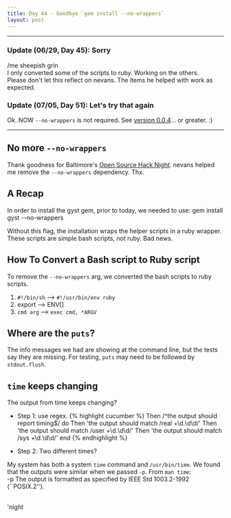 ```yaml
---
title: Day 44 - Goodbye `gem install --no-wrappers`
layout: post
---
```


----

### Update (06/29, Day 45): Sorry

/me sheepish grin   
I only converted some of the scripts to ruby.  Working on the others.  
Please don't let this reflect on nevans.  The items he helped with work as expected.

### Update (07/05, Day 51): Let's try that again

Ok.  NOW `--no-wrappers` is not required.  See [version 0.0.4](https://rubygems.org/gems/gyst)... or greater.  :)

----

No more `--no-wrappers`
-------

Thank goodness for Baltimore's [Open Source Hack Night](http://www.meetup.com/bmore-on-rails/events/21201421/).  nevans helped me remove the `--no-wrappers` dependency.  Thx.

A Recap
-------
In order to install the gyst gem, prior to today, we needed to use:
    gem install gyst --no-wrappers

Without this flag, the installation wraps the helper scripts in a ruby wrapper.  These scripts are simple bash scripts, not ruby.  Bad news.

How To Convert a Bash script to Ruby script
-------
To remove the `--no-wrappers` arg, we converted the bash scripts to ruby scripts.

1. `#!/bin/sh` --> `#!/usr/bin/env ruby`
2. export --> ENV[]
3. `cmd arg` --> `exec cmd, *ARGV`

Where are the `puts`?
-------

The info messages we had are showing at the command line, but the tests say they are missing.
For testing, `puts` may need to be followed by `stdout.flush`.

`time` keeps changing
-------

The output from time keeps changing?

* Step 1: use regex.
{% highlight cucumber %}
    Then /^the output should report timing$/ do
      Then 'the output should match /real +\d.\d\d/'
      Then 'the output should match /user +\d.\d\d/'
      Then 'the output should match /sys +\d.\d\d/'
    end
{% endhighlight %}

* Step 2: Two different times?   

My system has both a system `time` command and `/usr/bin/time`.  We found that the outputs were similar when we passed `-p`.  From `man time`:   
     -p  The output is formatted as specified by IEEE Std 1003.2-1992 (``POSIX.2'').


<br/>
'night
